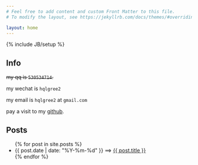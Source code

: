 ```yaml
---
# Feel free to add content and custom Front Matter to this file.
# To modify the layout, see https://jekyllrb.com/docs/themes/#overriding-theme-defaults

layout: home
---
```

{% include JB/setup %}

## Info

<del>my qq is `530534714`.</del>

my wechat is `hqlgree2`

my email is `hqlgree2` at `gmail.com`

pay a visit to my [github](http://github.com/gree2).

## Posts

<ul class="posts">
  {% for post in site.posts %}
    <li><span>{{ post.date | date: "%Y-%m-%d" }}</span> ==&gt; <a href="{{ BASE_PATH }}{{ post.url }}">{{ post.title }}</a></li>
  {% endfor %}
</ul>
